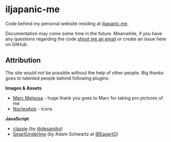 # iljapanic-me
Code behind my personal website residing at [iljapanic.me](http://iljapanic.me).

Documentation may come some time in the future. Meanwhile, if you have any questions regarding the code [shoot me an email](mailto:hello@iljapanic.me) or create an issue here on GitHub.


## Attribution
The site would not be possible without the help of other people. Big thanks goes to talented people behind following plugins:

**Images & Assets**
- [Marc Melgosa](http://marcmelgosa.com/) - huge thank you goes to Marc for taking pro pictures of me
- [NucleoApp](https://nucleoapp.com/#icons) - icons

**JavaScript**
- [classie](https://github.com/desandro/classie) (by [@desandro](https://github.com/desandro))
- [SmartUnderline](https://github.com/EagerIO/SmartUnderline) (by Adam Schwartz at [@EagerIO](https://github.com/EagerIO/))

